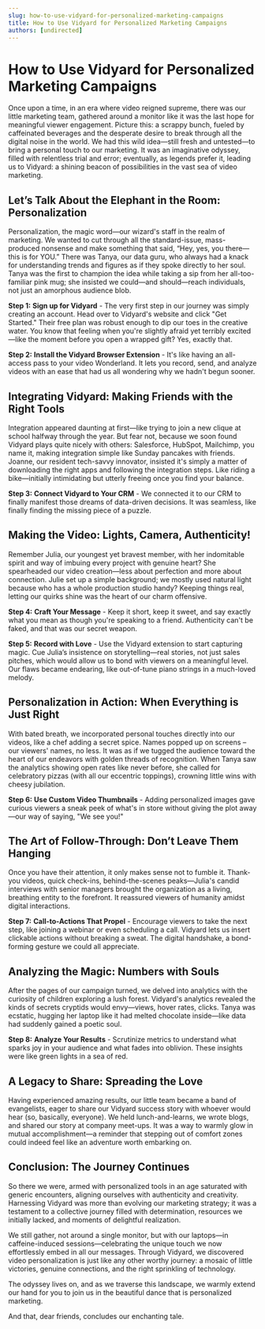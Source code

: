 ```yaml
---
slug: how-to-use-vidyard-for-personalized-marketing-campaigns
title: How to Use Vidyard for Personalized Marketing Campaigns
authors: [undirected]
---
```



# How to Use Vidyard for Personalized Marketing Campaigns

Once upon a time, in an era where video reigned supreme, there was our little marketing team, gathered around a monitor like it was the last hope for meaningful viewer engagement. Picture this: a scrappy bunch, fueled by caffeinated beverages and the desperate desire to break through all the digital noise in the world. We had this wild idea—still fresh and untested—to bring a personal touch to our marketing. It was an imaginative odyssey, filled with relentless trial and error; eventually, as legends prefer it, leading us to Vidyard: a shining beacon of possibilities in the vast sea of video marketing.

## Let’s Talk About the Elephant in the Room: Personalization

Personalization, the magic word—our wizard's staff in the realm of marketing. We wanted to cut through all the standard-issue, mass-produced nonsense and make something that said, “Hey, yes, you there—this is for YOU.” There was Tanya, our data guru, who always had a knack for understanding trends and figures as if they spoke directly to her soul. Tanya was the first to champion the idea while taking a sip from her all-too-familiar pink mug; she insisted we could—and should—reach individuals, not just an amorphous audience blob.

**Step 1:** **Sign up for Vidyard** - The very first step in our journey was simply creating an account. Head over to Vidyard's website and click "Get Started." Their free plan was robust enough to dip our toes in the creative water. You know that feeling when you're slightly afraid yet terribly excited—like the moment before you open a wrapped gift? Yes, exactly that.

**Step 2:** **Install the Vidyard Browser Extension** - It's like having an all-access pass to your video Wonderland. It lets you record, send, and analyze videos with an ease that had us all wondering why we hadn't begun sooner. 

## Integrating Vidyard: Making Friends with the Right Tools

Integration appeared daunting at first—like trying to join a new clique at school halfway through the year. But fear not, because we soon found Vidyard plays quite nicely with others: Salesforce, HubSpot, Mailchimp, you name it, making integration simple like Sunday pancakes with friends. Joanne, our resident tech-savvy innovator, insisted it's simply a matter of downloading the right apps and following the integration steps. Like riding a bike—initially intimidating but utterly freeing once you find your balance.

**Step 3:** **Connect Vidyard to Your CRM** - We connected it to our CRM to finally manifest those dreams of data-driven decisions. It was seamless, like finally finding the missing piece of a puzzle.

## Making the Video: Lights, Camera, Authenticity!

Remember Julia, our youngest yet bravest member, with her indomitable spirit and way of imbuing every project with genuine heart? She spearheaded our video creation—less about perfection and more about connection. Julie set up a simple background; we mostly used natural light because who has a whole production studio handy? Keeping things real, letting our quirks shine was the heart of our charm offensive. 

**Step 4:** **Craft Your Message** - Keep it short, keep it sweet, and say exactly what you mean as though you're speaking to a friend. Authenticity can't be faked, and that was our secret weapon. 

**Step 5:** **Record with Love** - Use the Vidyard extension to start capturing magic. Cue Julia’s insistence on storytelling—real stories, not just sales pitches, which would allow us to bond with viewers on a meaningful level. Our flaws became endearing, like out-of-tune piano strings in a much-loved melody.

## Personalization in Action: When Everything is Just Right 

With bated breath, we incorporated personal touches directly into our videos, like a chef adding a secret spice. Names popped up on screens – our viewers' names, no less. It was as if we tugged the audience toward the heart of our endeavors with golden threads of recognition. When Tanya saw the analytics showing open rates like never before, she called for celebratory pizzas (with all our eccentric toppings), crowning little wins with cheesy jubilation.

**Step 6:** **Use Custom Video Thumbnails** - Adding personalized images gave curious viewers a sneak peek of what's in store without giving the plot away—our way of saying, "We see you!"

## The Art of Follow-Through: Don’t Leave Them Hanging

Once you have their attention, it only makes sense not to fumble it. Thank-you videos, quick check-ins, behind-the-scenes peaks—Julia's candid interviews with senior managers brought the organization as a living, breathing entity to the forefront. It reassured viewers of humanity amidst digital interactions.

**Step 7:** **Call-to-Actions That Propel** - Encourage viewers to take the next step, like joining a webinar or even scheduling a call. Vidyard lets us insert clickable actions without breaking a sweat. The digital handshake, a bond-forming gesture we could all appreciate.

## Analyzing the Magic: Numbers with Souls

After the pages of our campaign turned, we delved into analytics with the curiosity of children exploring a lush forest. Vidyard's analytics revealed the kinds of secrets cryptids would envy—views, hover rates, clicks. Tanya was ecstatic, hugging her laptop like it had melted chocolate inside—like data had suddenly gained a poetic soul.

**Step 8:** **Analyze Your Results** - Scrutinize metrics to understand what sparks joy in your audience and what fades into oblivion. These insights were like green lights in a sea of red.

## A Legacy to Share: Spreading the Love

Having experienced amazing results, our little team became a band of evangelists, eager to share our Vidyard success story with whoever would hear (so, basically, everyone). We held lunch-and-learns, we wrote blogs, and shared our story at company meet-ups. It was a way to warmly glow in mutual accomplishment—a reminder that stepping out of comfort zones could indeed feel like an adventure worth embarking on.

## Conclusion: The Journey Continues

So there we were, armed with personalized tools in an age saturated with generic encounters, aligning ourselves with authenticity and creativity. Harnessing Vidyard was more than evolving our marketing strategy; it was a testament to a collective journey filled with determination, resources we initially lacked, and moments of delightful realization. 

We still gather, not around a single monitor, but with our laptops—in caffeine-induced sessions—celebrating the unique touch we now effortlessly embed in all our messages. Through Vidyard, we discovered video personalization is just like any other worthy journey: a mosaic of little victories, genuine connections, and the right sprinkling of technology.

The odyssey lives on, and as we traverse this landscape, we warmly extend our hand for you to join us in the beautiful dance that is personalized marketing.

And that, dear friends, concludes our enchanting tale.